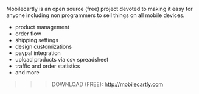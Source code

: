 Mobilecartly is an open source (free) project devoted to making it easy for anyone including non programmers to sell things on all mobile devices.

-  product management
-  order flow
-  shipping settings
-  design customizations
-  paypal integration
-  upload products via csv spreadsheet
-  traffic and order statistics
-  and more

>>> DOWNLOAD (FREE): http://mobilecartly.com